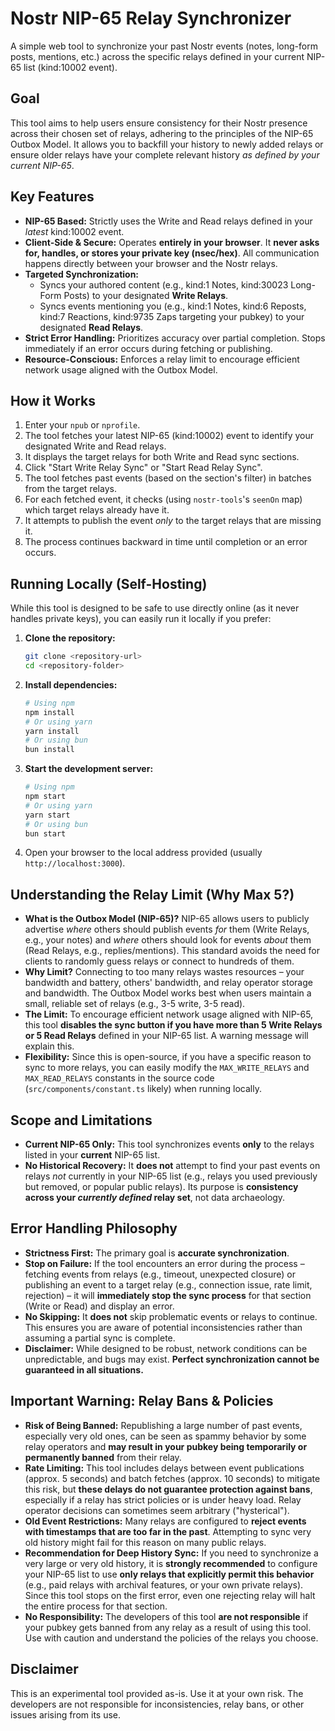 # Nostr NIP-65 Relay Synchronizer

A simple web tool to synchronize your past Nostr events (notes, long-form posts, mentions, etc.) across the specific relays defined in your current NIP-65 list (kind:10002 event).

## Goal

This tool aims to help users ensure consistency for their Nostr presence across their chosen set of relays, adhering to the principles of the NIP-65 Outbox Model. It allows you to backfill your history to newly added relays or ensure older relays have your complete relevant history *as defined by your current NIP-65*.

## Key Features

*   **NIP-65 Based:** Strictly uses the Write and Read relays defined in your *latest* kind:10002 event.
*   **Client-Side & Secure:** Operates **entirely in your browser**. It **never asks for, handles, or stores your private key (nsec/hex)**. All communication happens directly between your browser and the Nostr relays.
*   **Targeted Synchronization:**
    *   Syncs your authored content (e.g., kind:1 Notes, kind:30023 Long-Form Posts) to your designated **Write Relays**.
    *   Syncs events mentioning you (e.g., kind:1 Notes, kind:6 Reposts, kind:7 Reactions, kind:9735 Zaps targeting your pubkey) to your designated **Read Relays**.
*   **Strict Error Handling:** Prioritizes accuracy over partial completion. Stops immediately if an error occurs during fetching or publishing.
*   **Resource-Conscious:** Enforces a relay limit to encourage efficient network usage aligned with the Outbox Model.

## How it Works

1.  Enter your `npub` or `nprofile`.
2.  The tool fetches your latest NIP-65 (kind:10002) event to identify your designated Write and Read relays.
3.  It displays the target relays for both Write and Read sync sections.
4.  Click "Start Write Relay Sync" or "Start Read Relay Sync".
5.  The tool fetches past events (based on the section's filter) in batches from the target relays.
6.  For each fetched event, it checks (using `nostr-tools`'s `seenOn` map) which target relays already have it.
7.  It attempts to publish the event *only* to the target relays that are missing it.
8.  The process continues backward in time until completion or an error occurs.

## Running Locally (Self-Hosting)

While this tool is designed to be safe to use directly online (as it never handles private keys), you can easily run it locally if you prefer:

1.  **Clone the repository:**
    ```bash
    git clone <repository-url>
    cd <repository-folder>
    ```
2.  **Install dependencies:**
    ```bash
    # Using npm
    npm install
    # Or using yarn
    yarn install
    # Or using bun
    bun install
    ```
3.  **Start the development server:**
    ```bash
    # Using npm
    npm start
    # Or using yarn
    yarn start
    # Or using bun
    bun start
    ```
4.  Open your browser to the local address provided (usually `http://localhost:3000`).

## Understanding the Relay Limit (Why Max 5?)

*   **What is the Outbox Model (NIP-65)?** NIP-65 allows users to publicly advertise *where* others should publish events *for* them (Write Relays, e.g., your notes) and *where* others should look for events *about* them (Read Relays, e.g., replies/mentions). This standard avoids the need for clients to randomly guess relays or connect to hundreds of them.
*   **Why Limit?** Connecting to too many relays wastes resources – your bandwidth and battery, others' bandwidth, and relay operator storage and bandwidth. The Outbox Model works best when users maintain a small, reliable set of relays (e.g., 3-5 write, 3-5 read).
*   **The Limit:** To encourage efficient network usage aligned with NIP-65, this tool **disables the sync button if you have more than 5 Write Relays or 5 Read Relays** defined in your NIP-65 list. A warning message will explain this.
*   **Flexibility:** Since this is open-source, if you have a specific reason to sync to more relays, you can easily modify the `MAX_WRITE_RELAYS` and `MAX_READ_RELAYS` constants in the source code (`src/components/constant.ts` likely) when running locally.

## Scope and Limitations

*   **Current NIP-65 Only:** This tool synchronizes events **only** to the relays listed in your **current** NIP-65 list.
*   **No Historical Recovery:** It **does not** attempt to find your past events on relays *not* currently in your NIP-65 list (e.g., relays you used previously but removed, or popular public relays). Its purpose is **consistency across your *currently defined* relay set**, not data archaeology.

## Error Handling Philosophy

*   **Strictness First:** The primary goal is **accurate synchronization**.
*   **Stop on Failure:** If the tool encounters an error during the process – fetching events from relays (e.g., timeout, unexpected closure) or publishing an event to a target relay (e.g., connection issue, rate limit, rejection) – it will **immediately stop the sync process** for that section (Write or Read) and display an error.
*   **No Skipping:** It **does not** skip problematic events or relays to continue. This ensures you are aware of potential inconsistencies rather than assuming a partial sync is complete.
*   **Disclaimer:** While designed to be robust, network conditions can be unpredictable, and bugs may exist. **Perfect synchronization cannot be guaranteed in all situations.**

## **Important Warning: Relay Bans & Policies**

*   **Risk of Being Banned:** Republishing a large number of past events, especially very old ones, can be seen as spammy behavior by some relay operators and **may result in your pubkey being temporarily or permanently banned** from their relay.
*   **Rate Limiting:** This tool includes delays between event publications (approx. 5 seconds) and batch fetches (approx. 10 seconds) to mitigate this risk, but **these delays do not guarantee protection against bans**, especially if a relay has strict policies or is under heavy load. Relay operator decisions can sometimes seem arbitrary ("hysterical").
*   **Old Event Restrictions:** Many relays are configured to **reject events with timestamps that are too far in the past**. Attempting to sync very old history might fail for this reason on many public relays.
*   **Recommendation for Deep History Sync:** If you need to synchronize a very large or very old history, it is **strongly recommended** to configure your NIP-65 list to use **only relays that explicitly permit this behavior** (e.g., paid relays with archival features, or your own private relays). Since this tool stops on the first error, even one rejecting relay will halt the entire process for that section.
*   **No Responsibility:** The developers of this tool **are not responsible** if your pubkey gets banned from any relay as a result of using this tool. Use with caution and understand the policies of the relays you choose.

## Disclaimer

This is an experimental tool provided as-is. Use it at your own risk. The developers are not responsible for inconsistencies, relay bans, or other issues arising from its use. 
